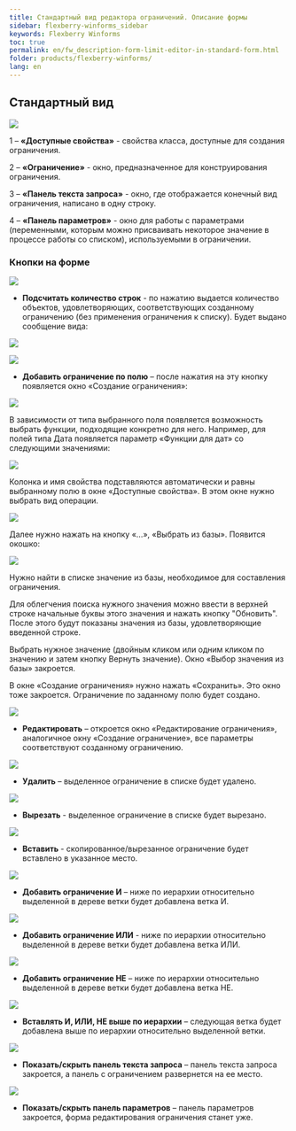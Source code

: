 ```yaml
---
title: Стандартный вид редактора ограничений. Описание формы
sidebar: flexberry-winforms_sidebar
keywords: Flexberry Winforms
toc: true
permalink: en/fw_description-form-limit-editor-in-standard-form.html
folder: products/flexberry-winforms/
lang: en
---
```


## Стандартный вид

![](/images/pages/products/flexberry-winforms/subsystems/limits/limit-editor-form/10.png)

1 – __«Доступные свойства»__ - свойства класса, доступные для создания
ограничения.


2 – __«Ограничение»__ - окно, предназначенное для
конструирования ограничения.


3 – __«Панель текста запроса»__ - окно, где отображается конечный
вид ограничения, написано в одну строку.


4 – __«Панель параметров»__ - окно для работы с параметрами
(переменными, которым можно присваивать некоторое значение в процессе работы со
списком), используемыми в ограничении. 


### Кнопки на форме

![](/images/pages/products/flexberry-winforms/subsystems/limits/limit-editor-form/27.png)
- __Подсчитать количество строк__ - по нажатию выдается количество объектов, удовлетворяющих, соответствующих созданному ограничению (без применения ограничения к списку).
Будет выдано сообщение вида:

![](/images/pages/products/flexberry-winforms/subsystems/limits/limit-editor-form/11.png)


![](/images/pages/products/flexberry-winforms/subsystems/limits/limit-editor-form/28.png)

- __Добавить ограничение по полю__ – после нажатия на эту кнопку появляется окно «Создание ограничения»:


![](/images/pages/products/flexberry-winforms/subsystems/limits/limit-editor-form/12.png)


В зависимости от типа выбранного поля появляется возможность
выбрать функции, подходящие конкретно для него. Например, для полей типа Дата
появляется параметр «Функции для дат» со следующими значениями:


![](/images/pages/products/flexberry-winforms/subsystems/limits/limit-editor-form/13.png)


Колонка и имя свойства подставляются автоматически и равны
выбранному полю в окне «Доступные свойства». В этом окне нужно выбрать вид операции. 


![](/images/pages/products/flexberry-winforms/subsystems/limits/limit-editor-form/42.png)


Далее нужно нажать на кнопку «…», «Выбрать из базы». Появится окошко:


![](/images/pages/products/flexberry-winforms/subsystems/limits/limit-editor-form/14.png)


Нужно найти в списке значение из базы, необходимое для
составления ограничения. 


Для облегчения поиска нужного значения можно ввести в
верхней строке начальные буквы этого значения и нажать кнопку "Обновить". После этого будут показаны значения из базы, удовлетворяющие введенной строке. 


Выбрать нужное значение (двойным кликом или одним кликом по
значению и затем кнопку Вернуть значение). Окно «Выбор значения из базы»
закроется.


В окне «Создание ограничения» нужно нажать «Сохранить». Это
окно тоже закроется. Ограничение по заданному полю будет создано.

![](/images/pages/products/flexberry-winforms/subsystems/limits/limit-editor-form/29.png)
 
 - __Редактировать__ – откроется окно «Редактирование ограничения», аналогичное
окну «Создание ограничение», все параметры соответствуют созданному ограничению.


![](/images/pages/products/flexberry-winforms/subsystems/limits/limit-editor-form/30.png)
 - __Удалить__ – выделенное ограничение в списке будет удалено.


![](/images/pages/products/flexberry-winforms/subsystems/limits/limit-editor-form/31.png)
 - __Вырезать__ - выделенное ограничение в списке будет вырезано.


![](/images/pages/products/flexberry-winforms/subsystems/limits/limit-editor-form/32.png)
 - __Вставить__ - скопированное/вырезанное ограничение будет вставлено в указанное
место.


![](/images/pages/products/flexberry-winforms/subsystems/limits/limit-editor-form/33.png)
 - __Добавить ограничение И__ – ниже по иерархии относительно выделенной в дереве ветки будет добавлена ветка И. 


![](/images/pages/products/flexberry-winforms/subsystems/limits/limit-editor-form/34.png)
 - __Добавить ограничение ИЛИ__ - ниже по иерархии относительно выделенной в дереве ветки будет добавлена ветка ИЛИ. 


![](/images/pages/products/flexberry-winforms/subsystems/limits/limit-editor-form/35.png)
 - __Добавить ограничение НЕ__ – ниже по иерархии относительно выделенной в дереве ветки будет добавлена ветка НЕ. 


![](/images/pages/products/flexberry-winforms/subsystems/limits/limit-editor-form/36.png)
 - __Вставлять И, ИЛИ, НЕ выше по иерархии__ – следующая ветка будет добавлена выше по иерархии относительно выделенной ветки.


![](/images/pages/products/flexberry-winforms/subsystems/limits/limit-editor-form/40.png)
 - __Показать/скрыть панель текста запроса__ – панель текста запроса закроется, а панель с ограничением развернется на ее место. 


![](/images/pages/products/flexberry-winforms/subsystems/limits/limit-editor-form/41.png)
 - __Показать/скрыть панель параметров__ – панель параметров закроется, форма редактирования ограничения станет уже.